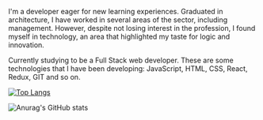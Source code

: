 I'm a developer eager for new learning experiences. Graduated in architecture, I have worked in several areas of the sector, including management. However, despite not losing interest in the profession, I found myself in technology, an area that highlighted my taste for logic and innovation.

Currently studying to be a Full Stack web developer. These are some technologies that I have been developing: JavaScript, HTML, CSS, React, Redux, GIT and so on.

[![Top Langs](https://github-readme-stats.vercel.app/api/top-langs/?username=erik-ymmt&show_icons=true&theme=dracula)](https://github.com/anuraghazra/github-readme-stats)

![Anurag's GitHub stats](https://github-readme-stats.vercel.app/api?username=erik-ymmt&show_icons=true&theme=dracula)
